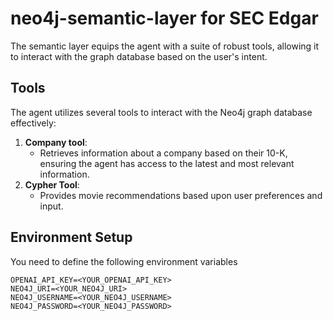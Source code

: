# neo4j-semantic-layer for SEC Edgar

The semantic layer equips the agent with a suite of robust tools, allowing it to interact with the graph database based on the user's intent.

## Tools

The agent utilizes several tools to interact with the Neo4j graph database effectively:

1. **Company tool**:
   - Retrieves information about a company based on their 10-K, ensuring the agent has access to the latest and most relevant information.
2. **Cypher Tool**:
   - Provides movie recommendations based upon user preferences and input.

## Environment Setup

You need to define the following environment variables

```
OPENAI_API_KEY=<YOUR_OPENAI_API_KEY>
NEO4J_URI=<YOUR_NEO4J_URI>
NEO4J_USERNAME=<YOUR_NEO4J_USERNAME>
NEO4J_PASSWORD=<YOUR_NEO4J_PASSWORD>
```
